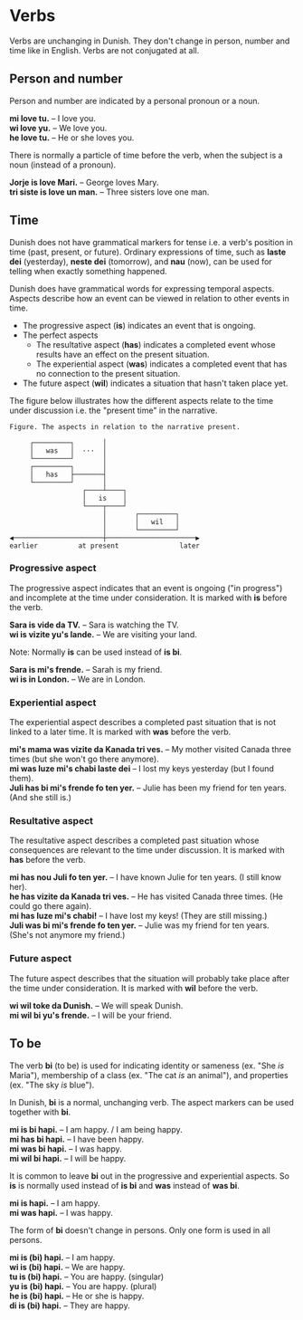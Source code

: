 # Verbs

Verbs are unchanging in Dunish.
They don't change in person, number and time like in English.
Verbs are not conjugated at all.

## Person and number

Person and number are indicated by a personal pronoun or a noun.

**mi love tu.**
– I love you.  
**wi love yu.**
– We love you.  
**he love tu.**
– He or she loves you.

There is normally a particle of time before the verb, when the subject is a noun (instead of a pronoun).

**Jorje is love Mari.**
– George loves Mary.  
**tri siste is love un man.**
– Three sisters love one man.

## Time

Dunish does not have grammatical markers for tense i.e. a verb's position in time (past, present, or future).
Ordinary expressions of time,
such as **laste dei** (yesterday), **neste dei** (tomorrow), and **nau** (now),
can be used for telling when exactly something happened.

Dunish does have grammatical words for expressing temporal aspects.
Aspects describe how an event can be viewed in relation to other events in time.

- The progressive aspect (**is**) indicates an event that is ongoing.
- The perfect aspects
    - The resultative aspect (**has**) indicates a completed event whose results have an effect on the present situation.
    - The experiential aspect (**was**) indicates a completed event that has no connection to the present situation.
- The future aspect (**wil**) indicates a situation that hasn't taken place yet.

The figure below illustrates how the different aspects relate to the time under discussion i.e. the "present time" in the narrative.

    Figure. The aspects in relation to the narrative present.
    
         ┌─────────┐       │
         │   was   │  ···  │
         └─────────┘       │
         ┌─────────┐       │
         │   has   ├───────┤
         └─────────┘       │
                      ┌────┴────┐
                      │   is    │
                      └────┬────┘
                           │       ┌─────────┐   
                           │       │   wil   │
                           │       └─────────┘
    ◀──────────────────────┼──────────────────────▶
    earlier          at present               later


### Progressive aspect

The progressive aspect indicates that an event is ongoing ("in progress") and incomplete at the time under consideration.
It is marked with **is** before the verb.

**Sara is vide da TV.**
– Sara is watching the TV.  
**wi is vizite yu's lande.**
– We are visiting your land.

Note: Normally **is** can be used instead of **is bi**.

**Sara is mi's frende.**
– Sarah is my friend.  
**wi is in London.**
– We are in London.


### Experiential aspect

The experiential aspect describes a completed past situation that is not linked to a later time.
It is marked with **was** before the verb.

**mi's mama was vizite da Kanada tri ves.**
– My mother visited Canada three times (but she won't go there anymore).  
**mi was luze mi's chabi laste dei**
– I lost my keys yesterday (but I found them).  
**Juli has bi mi's frende fo ten yer.**
– Julie has been my friend for ten years. (And she still is.)


### Resultative aspect

The resultative aspect describes a completed past situation whose consequences are relevant to the time under discussion.
It is marked with **has** before the verb.

**mi has nou Juli fo ten yer.**
– I have known Julie for ten years. (I still know her).  
**he has vizite da Kanada tri ves.**
– He has visited Canada three times. (He could go there again).  
**mi has luze mi's chabi!**
– I have lost my keys! (They are still missing.)  
**Juli was bi mi's frende fo ten yer.**
– Julie was my friend for ten years. (She's not anymore my friend.)


### Future aspect

The future aspect describes that the situation will probably take place after the time under consideration.
It is marked with **wil** before the verb.

**wi wil toke da Dunish.**
– We will speak Dunish.  
**mi wil bi yu's frende.**
– I will be your friend.

## To be

The verb **bi** (to be) is used for indicating
identity or sameness (ex. "She _is_ Maria"),
membership of a class (ex. "The cat _is_ an animal"),
and properties (ex. "The sky _is_ blue").

In Dunish, **bi** is a normal, unchanging verb.
The aspect markers can be used together with **bi**.

**mi is bi hapi.**
– I am happy. / I am being happy.  
**mi has bi hapi.**
– I have been happy.  
**mi was bi hapi.**
– I was happy.  
**mi wil bi hapi.**
– I will be happy.

It is common to leave **bi** out in the progressive and experiential aspects.
So **is** is normally used instead of **is bi**
and **was** instead of **was bi**.

**mi is hapi.**
– I am happy.  
**mi was hapi.**
– I was happy.  

The form of **bi** doesn't change in persons.
Only one form is used in all persons.

**mi is (bi) hapi.**
– I am happy.  
**wi is (bi) hapi.**
– We are happy.  
**tu is (bi) hapi.**
– You are happy. (singular)  
**yu is (bi) hapi.**
– You are happy. (plural)  
**he is (bi) hapi.**
– He or she is happy.  
**di is (bi) hapi.**
– They are happy.


